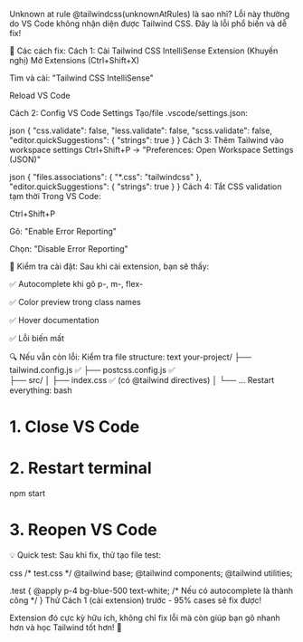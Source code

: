 Unknown at rule @tailwindcss(unknownAtRules) là sao nhỉ?
Lỗi này thường do VS Code không nhận diện được Tailwind CSS. Đây là lỗi phổ biến và dễ fix!

🔧 Các cách fix:
Cách 1: Cài Tailwind CSS IntelliSense Extension (Khuyến nghị)
Mở Extensions (Ctrl+Shift+X)

Tìm và cài: "Tailwind CSS IntelliSense"

Reload VS Code

Cách 2: Config VS Code Settings
Tạo/file .vscode/settings.json:

json
{
  "css.validate": false,
  "less.validate": false,
  "scss.validate": false,
  "editor.quickSuggestions": {
    "strings": true
  }
}
Cách 3: Thêm Tailwind vào workspace settings
Ctrl+Shift+P → "Preferences: Open Workspace Settings (JSON)"

json
{
  "files.associations": {
    "*.css": "tailwindcss"
  },
  "editor.quickSuggestions": {
    "strings": true
  }
}
Cách 4: Tắt CSS validation tạm thời
Trong VS Code:

Ctrl+Shift+P

Gõ: "Enable Error Reporting"

Chọn: "Disable Error Reporting"

🎯 Kiểm tra cài đặt:
Sau khi cài extension, bạn sẽ thấy:

✅ Autocomplete khi gõ p-, m-, flex-

✅ Color preview trong class names

✅ Hover documentation

✅ Lỗi biến mất

🔍 Nếu vẫn còn lỗi:
Kiểm tra file structure:
text
your-project/
├── tailwind.config.js  ✅
├── postcss.config.js   ✅  
├── src/
│   ├── index.css       ✅ (có @tailwind directives)
│   └── ...
Restart everything:
bash
# 1. Close VS Code
# 2. Restart terminal
npm start
# 3. Reopen VS Code
💡 Quick test:
Sau khi fix, thử tạo file test:

css
/* test.css */
@tailwind base;
@tailwind components;
@tailwind utilities;

.test {
  @apply p-4 bg-blue-500 text-white; /* Nếu có autocomplete là thành công */
}
Thử Cách 1 (cài extension) trước - 95% cases sẽ fix được!

Extension đó cực kỳ hữu ích, không chỉ fix lỗi mà còn giúp bạn gõ nhanh hơn và học Tailwind tốt hơn! 🚀
